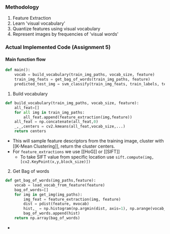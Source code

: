 ### Methodology
1. Feature Extraction
2. Learn 'visual vocabulary'
3. Quantize features using visual vocabulary
4. Represent images by frequencies of 'visual words'

### Actual Implemented Code (Assignment 5)

#### Main function flow

```py
def main():
	vocab = build_vocabulary(train_img_paths, vocab_size, feature)
	train_img_feats = get_bag_of_words(train_img_paths, feature)
	predicted_test_img = svm_classify(train_img_feats, train_labels, test_img_feats, kernel)
```

1. Build vocabulary
```py
def build_vocabulary(train_img_paths, vocab_size, feature):
	all_feat=[]
	for all img in train_img_paths:
		all_feat.append(feature_extraction(img,feature))
	all_feat = np.concatenate(all_feat,0)
	_,_,centers = cv2.kmeans(all_feat,vocab_size,...)
	return centers
```

- This will sample feature descriptors from the training image, cluster with [[K-Mean Clustering]], return the cluster centers.
- For ```feature_extractions``` we use [[HoG]] or [[SIFT]]
	- To take SIFT value from specific location use
	  ```sift.compute(img,[cv2.KeyPoint(x,y,block_size)])```

2. Get Bag of words
```py
def get_bag_of_words(img_paths,feature):
	vocab = load_vocab_from_feature(feature)
	bag_of_words=[]
	for img in get_img(img_paths):
		img_feat = feature_extraction(img, feature)
		dist = pdist(feature, mvocab)
		hist,_ = np.histogram(np.argmin(dist, axis=1), np.arange(vocab_size+1), density=True)
		bag_of_words.append(hist)
	return np.array(bag_of_words)
```

- 